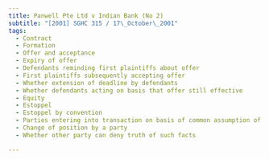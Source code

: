 ```yaml
---
title: Panwell Pte Ltd v Indian Bank (No 2)
subtitle: "[2001] SGHC 315 / 17\_October\_2001"
tags:
  - Contract
  - Formation
  - Offer and acceptance
  - Expiry of offer
  - Defendants reminding first plaintiffs about offer
  - First plaintiffs subsequently accepting offer
  - Whether extension of deadline by defendants
  - Whether defendants acting on basis that offer still effective
  - Equity
  - Estoppel
  - Estoppel by convention
  - Parties entering into transaction on basis of common assumption of facts
  - Change of position by a party
  - Whether other party can deny truth of such facts

---
```


